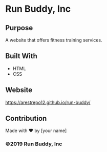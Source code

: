 # Run Buddy, Inc

## Purpose
A website that offers fitness training services.

## Built With
* HTML
* CSS

## Website
https://arestrepo12.github.io/run-buddy/

## Contribution
Made with ❤️ by [your name]

### ©2019 Run Buddy, Inc
